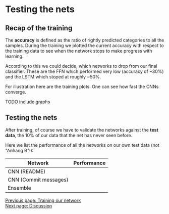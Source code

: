 Testing the nets
================

Recap of the training
---------------------
The **accuracy** is defined as the ratio of rightly predicted categories to all the samples.
During the training we plotted the current accuracy with respect to
the training data to see when the network stops to make progress with learning.

According to this we could decide, which networks to drop from our final classifier.
These are the FFN which performed very low (accuracy of ~30%)
and the LSTM which stoped at roughly ~50%.

For illustration here are the training plots. One can see how fast the CNNs
converge.

TODO include graphs


Testing the nets
----------------
After training, of course we have to validate the networks against
the **test data**, the 10% of our data that the net has never seen before.

Here we list the performance of all the networks on our own test data (not "Anhang B"!):

| Network               | Performance |
|-----------------------|-------------|
| CNN (README)          |             |
| CNN (Commit messages) |             |
| Ensemble              |             |


[Previous page: Training our network](/docs/training)\
[Next page: Discussion](/docs/discussion)
